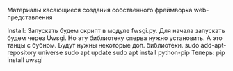 Материалы касающиеся создания собственного фреймворка web-представления

Install:
Запускать будем скрипт в модуле fwsgi.py.
Для начала запускать будем через Uwsgi. Но эту библиотеку сперва нужно установить. А это танцы с бубном. Будут нужны некоторые доп. библиотеки.
sudo add-apt-repository universe
sudo apt update
sudo apt install python-pip
Теперь:
pip install uwsgi
